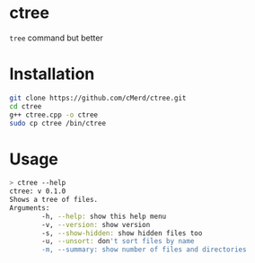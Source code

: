 # ctree
`tree` command but better

# Installation
```bash
git clone https://github.com/cMerd/ctree.git
cd ctree
g++ ctree.cpp -o ctree
sudo cp ctree /bin/ctree
```

# Usage
```bash
> ctree --help
ctree: v 0.1.0
Shows a tree of files.
Arguments: 
        -h, --help: show this help menu
        -v, --version: show version
        -s, --show-hidden: show hidden files too
        -u, --unsort: don't sort files by name
        -m, --summary: show number of files and directories
```

